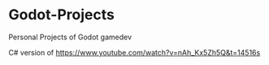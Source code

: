 # Godot-Projects
Personal Projects of Godot gamedev

C# version of https://www.youtube.com/watch?v=nAh_Kx5Zh5Q&t=14516s
